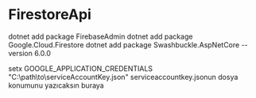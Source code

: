 ﻿# FirestoreApi
 
dotnet add package FirebaseAdmin
dotnet add package Google.Cloud.Firestore
dotnet add package Swashbuckle.AspNetCore --version 6.0.0


setx GOOGLE_APPLICATION_CREDENTIALS "C:\path\to\serviceAccountKey.json"
serviceaccountkey.jsonun dosya konumunu yazıcaksın buraya 



